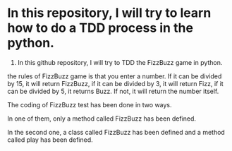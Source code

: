# In this repository, I will try to learn how to do a TDD process in the python.

1. In this github repository, I will try to TDD the FizzBuzz game in python.

the  rules of FizzBuzz game is that you enter a number. If it can be divided by 15, it will return FizzBuzz, if it can be divided by 3, it will return Fizz, if it can be divided by 5, it returns Buzz. If not, it will return the number itself.

The coding of FizzBuzz test has been done in two ways.

In one of them, only a method called FizzBuzz has been defined.

In the second one, a class called FizzBuzz has been defined and a method called play has been defined.
